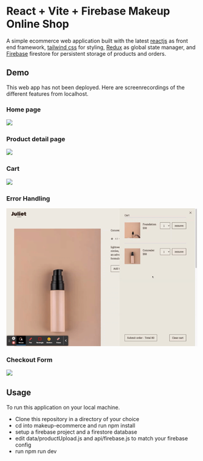 # React + Vite + Firebase Makeup Online Shop
A simple ecommerce web application built with the latest [reactjs](https://react.dev/) as front end framework, [tailwind css](https://tailwindcss.com/docs/installation) for styling, [Redux](https://redux.js.org/) as global state manager, and [Firebase](https://firebase.google.com/docs/) firestore for persistent storage of products and orders.

## Demo

This web app has not been deployed. Here are screenrecordings of the different features from localhost.

### Home page
![](https://github.com/juliet-karpah/react-portfolio/blob/main/assets/Vite%20%2B%20React.gif)


### Product detail page
![](https://github.com/juliet-karpah/react-portfolio/blob/main/assets/product-detail.gif)

### Cart
![](https://github.com/juliet-karpah/react-portfolio/blob/main/assets/add-cart.gif)

### Error Handling
![](https://github.com/juliet-karpah/react-portfolio/blob/main/assets/error-handling.gif)

### Checkout Form
![](https://github.com/juliet-karpah/react-portfolio/blob/main/assets/checkout.gif)


## Usage

To run this application on your local machine.
- Clone this repository in a directory of your choice
- cd into makeup-ecommerce and run npm install
- setup a firebase project and a firestore database
- edit data/productUpload.js and api/firebase.js to match your firebase config
- run npm run dev 